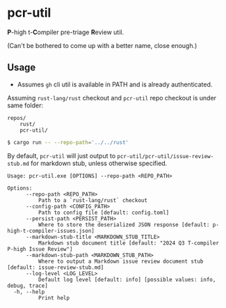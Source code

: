 # pcr-util

**P**-high t-**C**ompiler pre-triage **R**eview util.

(Can't be bothered to come up with a better name, close enough.)

## Usage

- Assumes `gh` cli util is available in PATH and is already authenticated.

Assuming `rust-lang/rust` checkout and `pcr-util` repo checkout is under same
folder:

```text
repos/
    rust/
    pcr-util/
```

```bash
$ cargo run -- --repo-path='../../rust'
```

By default, `pcr-util` will just output to
`pcr-util/pcr-util/issue-review-stub.md` for markdown stub, unless otherwise
specified.

```text
Usage: pcr-util.exe [OPTIONS] --repo-path <REPO_PATH>

Options:
      --repo-path <REPO_PATH>
          Path to a `rust-lang/rust` checkout
      --config-path <CONFIG_PATH>
          Path to config file [default: config.toml]
      --persist-path <PERSIST_PATH>
          Where to store the deserialized JSON response [default: p-high-t-compiler-issues.json]
      --markdown-stub-title <MARKDOWN_STUB_TITLE>
          Markdown stub document title [default: "2024 Q3 T-compiler P-high Issue Review"]
      --markdown-stub-path <MARKDOWN_STUB_PATH>
          Where to output a Markdown issue review document stub [default: issue-review-stub.md]
      --log-level <LOG_LEVEL>
          Default log level [default: info] [possible values: info, debug, trace]
  -h, --help
          Print help
```

